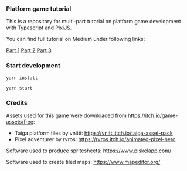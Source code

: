 ### Platform game tutorial

This is a repository for multi-part tutorial on platform game development with Typescript and PixiJS.

You can find full tutorial on Medium under following links:

[Part 1](https://medium.com/@michalmmalik/platform-game-with-pixijs-part-1-ca2ed93c0808)
[Part 2](https://medium.com/@michalmmalik/platform-game-with-pixijs-part-2-201e465df87b)
[Part 3](https://medium.com/@michalmmalik/platform-game-with-pixijs-part-3-a44c873e895b)

### Start development

```
yarn install
```

```
yarn start
```

### Credits
Assets used for this game were downloaded from https://itch.io/game-assets/free:
* Taiga platform tiles by vnitti: https://vnitti.itch.io/taiga-asset-pack
* Pixel adventurer by rvros: https://rvros.itch.io/animated-pixel-hero

Software used to produce spritesheets: https://www.piskelapp.com/

Software used to create tiled maps: https://www.mapeditor.org/

